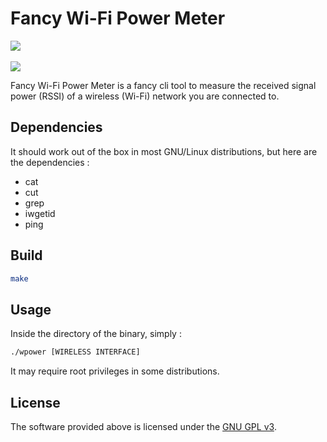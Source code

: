 # Fancy Wi-Fi Power Meter
<p align=left>
<a target="_blank" href="https://www.gnu.org/licenses/gpl-3.0.en.html" title="License: GPL v3">
<img src="https://img.shields.io/badge/License:-GPL%20v3-darkred.svg">
</a>
<br>
<br>
<img src="https://i.imgur.com/HSFUo6M.png"> 
</p>
Fancy Wi-Fi Power Meter is a fancy cli tool to measure the received signal power (RSSI) of a wireless  (Wi-Fi)  network you are connected to.

## Dependencies
It should work out of the box in most GNU/Linux distributions, but here are the dependencies :
* cat
* cut
* grep
* iwgetid
* ping

## Build
``` bash
make
```
## Usage
Inside the directory of the binary, simply :
``` bash
./wpower [WIRELESS INTERFACE]
```
It may require root privileges in some distributions.
## License
The software provided above is licensed under the [GNU GPL v3](https://www.gnu.org/licenses/gpl-3.0.en.html).
